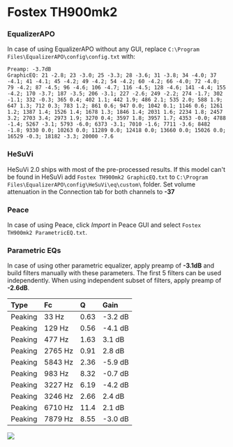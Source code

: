 # Fostex TH900mk2

### EqualizerAPO
In case of using EqualizerAPO without any GUI, replace `C:\Program Files\EqualizerAPO\config\config.txt`
with:
```
Preamp: -3.7dB
GraphicEQ: 21 -2.8; 23 -3.0; 25 -3.3; 28 -3.6; 31 -3.8; 34 -4.0; 37 -4.1; 41 -4.1; 45 -4.2; 49 -4.2; 54 -4.2; 60 -4.2; 66 -4.0; 72 -4.0; 79 -4.2; 87 -4.5; 96 -4.6; 106 -4.7; 116 -4.5; 128 -4.6; 141 -4.4; 155 -4.2; 170 -3.7; 187 -3.5; 206 -3.1; 227 -2.6; 249 -2.2; 274 -1.7; 302 -1.1; 332 -0.3; 365 0.4; 402 1.1; 442 1.9; 486 2.1; 535 2.0; 588 1.9; 647 1.3; 712 0.3; 783 1.2; 861 0.6; 947 0.0; 1042 0.1; 1146 0.6; 1261 1.2; 1387 1.4; 1526 1.4; 1678 1.3; 1846 1.4; 2031 1.6; 2234 1.8; 2457 3.2; 2703 3.4; 2973 1.9; 3270 0.4; 3597 1.8; 3957 1.7; 4353 -0.0; 4788 -1.4; 5267 -3.1; 5793 -6.0; 6373 -3.1; 7010 -1.6; 7711 -3.6; 8482 -1.8; 9330 0.0; 10263 0.0; 11289 0.0; 12418 0.0; 13660 0.0; 15026 0.0; 16529 -0.3; 18182 -3.3; 20000 -7.6
```

### HeSuVi
HeSuVi 2.0 ships with most of the pre-processed results. If this model can't be found in HeSuVi add
`Fostex TH900mk2 GraphicEQ.txt` to `C:\Program Files\EqualizerAPO\config\HeSuVi\eq\custom\` folder.
Set volume attenuation in the Connection tab for both channels to **-37**

### Peace
In case of using Peace, click *Import* in Peace GUI and select `Fostex TH900mk2 ParametricEQ.txt`.

### Parametric EQs
In case of using other parametric equalizer, apply preamp of **-3.1dB** and build filters manually
with these parameters. The first 5 filters can be used independently.
When using independent subset of filters, apply preamp of **-2.6dB**.

| Type    | Fc      |     Q | Gain    |
|:--------|:--------|:------|:--------|
| Peaking | 33 Hz   |  0.63 | -3.2 dB |
| Peaking | 129 Hz  |  0.56 | -4.1 dB |
| Peaking | 477 Hz  |  1.63 | 3.1 dB  |
| Peaking | 2765 Hz |  0.91 | 2.8 dB  |
| Peaking | 5843 Hz |  2.36 | -5.9 dB |
| Peaking | 983 Hz  |  8.32 | -0.7 dB |
| Peaking | 3227 Hz |  6.19 | -4.2 dB |
| Peaking | 3246 Hz |  2.66 | 2.4 dB  |
| Peaking | 6710 Hz | 11.4  | 2.1 dB  |
| Peaking | 7879 Hz |  8.55 | -3.0 dB |

![](https://raw.githubusercontent.com/jaakkopasanen/AutoEq/master/results/innerfidelity/sbaf-serious/Fostex%20TH900mk2/Fostex%20TH900mk2.png)